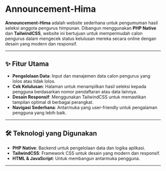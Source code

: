 # Announcement-Hima

**Announcement-Hima** adalah website sederhana untuk pengumuman hasil seleksi anggota pengurus himpunan. Dibangun menggunakan **PHP Native** dan **TailwindCSS**, website ini bertujuan untuk mempermudah calon pengurus dalam mengecek status kelulusan mereka secara online dengan desain yang modern dan responsif.

---

## ✨ Fitur Utama
- **Pengelolaan Data**: Input dan manajemen data calon pengurus yang lolos atau tidak lolos.
- **Cek Kelulusan**: Halaman untuk menampilkan hasil seleksi kepada pengguna berdasarkan nomor pendaftaran atau data lainnya.
- **Desain Responsif**: Menggunakan TailwindCSS untuk memastikan tampilan optimal di berbagai perangkat.
- **Navigasi Sederhana**: Antarmuka yang user-friendly untuk pengalaman pengguna yang lebih baik.

---

## 🛠️ Teknologi yang Digunakan
- **PHP Native**: Backend untuk pengelolaan data dan logika aplikasi.
- **TailwindCSS**: Framework CSS untuk desain yang modern dan responsif.
- **HTML & JavaScript**: Untuk membangun antarmuka pengguna.

---
